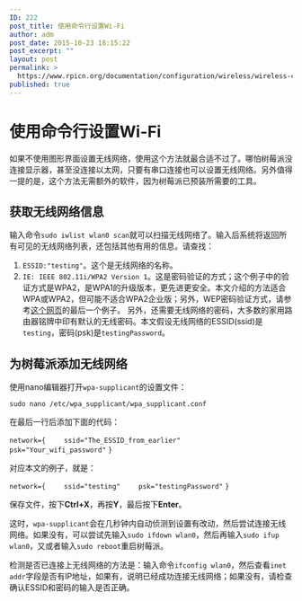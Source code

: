 ```yaml
---
ID: 222
post_title: 使用命令行设置Wi-Fi
author: adm
post_date: 2015-10-23 18:15:22
post_excerpt: ""
layout: post
permalink: >
  https://www.rpicn.org/documentation/configuration/wireless/wireless-cli-md/
published: true
---
```

# 使用命令行设置Wi-Fi

如果不使用图形界面设置无线网络，使用这个方法就最合适不过了。哪怕树莓派没连接显示器，甚至没连接以太网，只要有串口连接也可以设置无线网络。另外值得一提的是，这个方法无需额外的软件，因为树莓派已预装所需要的工具。

## 获取无线网络信息

输入命令`sudo iwlist wlan0 scan`就可以扫描无线网络了。输入后系统将返回所有可见的无线网络列表，还包括其他有用的信息。请查找：

1. `ESSID:"testing"`。这个是无线网络的名称。
2. `IE: IEEE 802.11i/WPA2 Version 1`。这是密码验证的方式；这个例子中的验证方式是WPA2，是WPA1的升级版本，更先进更安全。本文介绍的方法适合WPA或WPA2，但可能不适合WPA2企业版；另外，WEP密码验证方式，请参考[这个网页](http://netbsd.gw.com/cgi-bin/man-cgi?wpa_supplicant.conf+5+NetBSD-current)的最后一个例子。
另外，还需要无线网络的密码，大多数的家用路由器铭牌中印有默认的无线密码。本文假设无线网络的ESSID(ssid)是`testing`，密码(psk)是`testingPassword`。

## 为树莓派添加无线网络

使用nano编辑器打开`wpa-supplicant`的设置文件：

`sudo nano /etc/wpa_supplicant/wpa_supplicant.conf`

在最后一行后添加下面的代码：

`network={`
`    ssid="The_ESSID_from_earlier"`
`    psk="Your_wifi_password"`
`}`

对应本文的例子，就是：

`network={`
`    ssid="testing"`
`    psk="testingPassword"`
`}`

保存文件，按下**Ctrl+X**，再按**Y**，最后按下**Enter**。

这时，`wpa-supplicant`会在几秒钟内自动侦测到设置有改动，然后尝试连接无线网络。如果没有，可以尝试先输入`sudo ifdown wlan0`，然后再输入`sudo ifup wlan0`，又或者输入`sudo reboot`重启树莓派。

检测是否已连接上无线网络的方法是：输入命令`ifconfig wlan0`，然后查看`inet addr`字段是否有IP地址，如果有，说明已经成功连接无线网络；如果没有，请检查确认ESSID和密码的输入是否正确。
